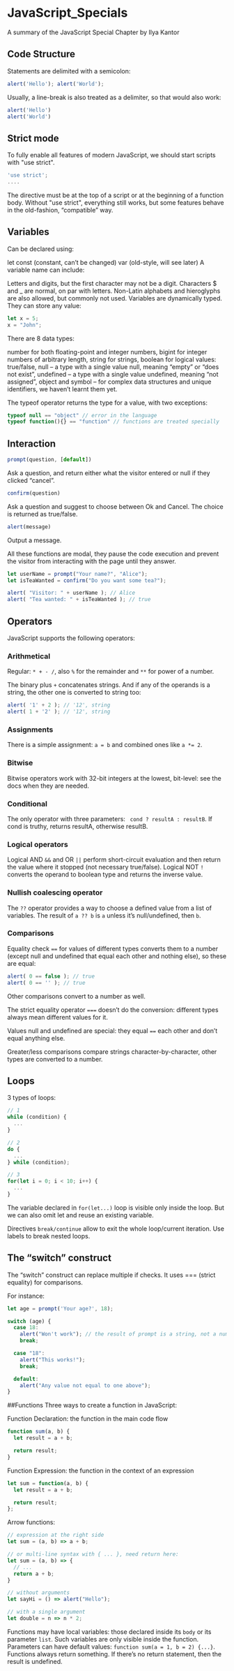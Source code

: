 # JavaScript_Specials
A summary of the JavaScript Special Chapter by Ilya Kantor

## Code Structure
Statements are delimited with a semicolon:
``` JavaScript
alert('Hello'); alert('World');
```

Usually, a line-break is also treated as a delimiter, so that would also work:
``` JavaScript
alert('Hello')
alert('World')
```


## Strict mode
To fully enable all features of modern JavaScript, we should start scripts with "use strict".
``` JavaScript
'use strict';
....
```
The directive must be at the top of a script or at the beginning of a function body.
Without "use strict", everything still works, but some features behave in the old-fashion, “compatible” way. 


## Variables

Can be declared using:

let
const (constant, can’t be changed)
var (old-style, will see later)
A variable name can include:

Letters and digits, but the first character may not be a digit.
Characters $ and _ are normal, on par with letters.
Non-Latin alphabets and hieroglyphs are also allowed, but commonly not used.
Variables are dynamically typed. They can store any value:
``` JavaScript
let x = 5;
x = "John";
```

There are 8 data types:

number for both floating-point and integer numbers,
bigint for integer numbers of arbitrary length,
string for strings,
boolean for logical values: true/false,
null – a type with a single value null, meaning “empty” or “does not exist”,
undefined – a type with a single value undefined, meaning “not assigned”,
object and symbol – for complex data structures and unique identifiers, we haven’t learnt them yet.

The typeof operator returns the type for a value, with two exceptions:
```JavaScript
typeof null == "object" // error in the language
typeof function(){} == "function" // functions are treated specially
```


## Interaction 
```JavaScript
prompt(question, [default])
```
Ask a question, and return either what the visitor entered or null if they clicked “cancel”.
```JavaScript
confirm(question)
```
Ask a question and suggest to choose between Ok and Cancel. The choice is returned as true/false.
```JavaScript
alert(message)
```
Output a message.

All these functions are modal, they pause the code execution and prevent the visitor from interacting with the page until they answer.

```JavaScript
let userName = prompt("Your name?", "Alice");
let isTeaWanted = confirm("Do you want some tea?");

alert( "Visitor: " + userName ); // Alice
alert( "Tea wanted: " + isTeaWanted ); // true
```


## Operators
JavaScript supports the following operators:


### Arithmetical
Regular: ``* + - /``, also ``%`` for the remainder and ``**`` for power of a number.

The binary plus ``+`` concatenates strings. And if any of the operands is a string, the other one is converted to string too:
```JavaScript
alert( '1' + 2 ); // '12', string
alert( 1 + '2' ); // '12', string
```


### Assignments
There is a simple assignment: ``a = b`` and combined ones like ``a *= 2``.


### Bitwise
Bitwise operators work with 32-bit integers at the lowest, bit-level: see the docs when they are needed.


### Conditional
The only operator with three parameters: `` cond ? resultA : resultB``. If cond is truthy, returns resultA, otherwise resultB.


### Logical operators
Logical AND ``&&`` and OR ``||`` perform short-circuit evaluation and then return the value where it stopped (not necessary true/false). Logical NOT ``!`` converts the operand to boolean type and returns the inverse value.


### Nullish coalescing operator
The ``??`` operator provides a way to choose a defined value from a list of variables. The result of ``a ?? b`` is ``a`` unless it’s null/undefined, then ``b``.


### Comparisons
Equality check ``==`` for values of different types converts them to a number (except null and undefined that equal each other and nothing else), so these are equal:

```JavaScript
alert( 0 == false ); // true
alert( 0 == '' ); // true
```

Other comparisons convert to a number as well.

The strict equality operator ``===`` doesn’t do the conversion: different types always mean different values for it.

Values null and undefined are special: they equal ``==`` each other and don’t equal anything else.

Greater/less comparisons compare strings character-by-character, other types are converted to a number.


## Loops
3 types of loops:
```JavaScript
// 1
while (condition) {
  ...
}

// 2
do {
  ...
} while (condition);

// 3
for(let i = 0; i < 10; i++) {
  ...
}
```

The variable declared in ``for(let...)`` loop is visible only inside the loop. But we can also omit let and reuse an existing variable.

Directives ``break/continue`` allow to exit the whole loop/current iteration. Use labels to break nested loops.


## The “switch” construct

The “switch” construct can replace multiple if checks. It uses === (strict equality) for comparisons.

For instance:
```JavaScript
let age = prompt('Your age?', 18);

switch (age) {
  case 18:
    alert("Won't work"); // the result of prompt is a string, not a number
    break;

  case "18":
    alert("This works!");
    break;

  default:
    alert("Any value not equal to one above");
}
```


##Functions
Three ways to create a function in JavaScript:

Function Declaration: the function in the main code flow
```JavaScript
function sum(a, b) {
  let result = a + b;

  return result;
}
```
Function Expression: the function in the context of an expression
```JavaScript
let sum = function(a, b) {
  let result = a + b;

  return result;
};
```
Arrow functions:
```JavaScript
// expression at the right side
let sum = (a, b) => a + b;

// or multi-line syntax with { ... }, need return here:
let sum = (a, b) => {
  // ...
  return a + b;
}

// without arguments
let sayHi = () => alert("Hello");

// with a single argument
let double = n => n * 2;
```

Functions may have local variables: those declared inside its ``body`` or its parameter ``list``. Such variables are only visible inside the function.
Parameters can have default values: ``function sum(a = 1, b = 2) {...}``.
Functions always return something. If there’s no return statement, then the result is undefined.
